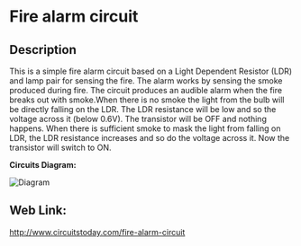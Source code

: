# Fire alarm circuit
## Description
This is a simple fire alarm circuit based on a Light Dependent Resistor (LDR) and lamp pair for sensing the fire. The alarm works by sensing the smoke produced during fire. The circuit produces an audible alarm when the fire breaks out with smoke.When there is no smoke the light from the bulb will be directly falling on the LDR. The LDR resistance will be low and so the voltage across it (below 0.6V). The transistor will be OFF and nothing happens. When there is sufficient smoke to mask the light from falling on LDR, the LDR resistance increases and so do the voltage across it. Now the transistor will switch to ON.

__Circuits Diagram:__



![Diagram](http://www.circuitstoday.com/wp-content/uploads/2008/04/fire-alarm-circuit1.jpg)

## Web Link:
http://www.circuitstoday.com/fire-alarm-circuit
